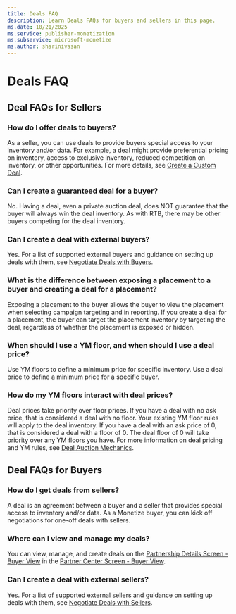 ```yaml
---
title: Deals FAQ
description: Learn Deals FAQs for buyers and sellers in this page.
ms.date: 10/21/2025
ms.service: publisher-monetization
ms.subservice: microsoft-monetize
ms.author: shsrinivasan
---
```



# Deals FAQ

## Deal FAQs for Sellers

### How do I offer deals to buyers?

As a seller, you can use deals to provide buyers special access to your inventory and/or data. For example, a deal might provide preferential pricing on inventory, access to exclusive inventory, reduced competition on inventory, or other opportunities. For more details, see [Create a Custom Deal](create-a-custom-deal.md).

<!--There are two ways to offer deals to buyers:

- **Packages**: Packages are pre-made combinations of your inventory and/or data. Buyers can browse your packages and create deals from them "off-the-shelf", or they can use your packages as a jumping-off point for deal negotiations.
- **Deals**: In cases where your packages don't meet a buyer's needs, you can create a one-off custom deal for the buyer. For more details, see [Create a Package](create-a-package.md) and [Create a Custom Deal](create-a-custom-deal.md).-->

<!--### Where can I view and manage my packages and deals?

You can use the **Packages** screen to search your packages, view details about specific packages, edit package settings, create new packages, preview how your packages look to buyers, share your packages with buyers, and more. For more details, see [Manage Your Packages](manage-your-packages.md).

You can use the **Deals** screen to view deal details, monitor each deal's health, trigger detailed reports, edit or cancel deals, and create new deals. For more details, see [Manage Your Deals with Buyers](manage-your-deals-with-buyers.md).

### What can I include in a package or deal?

You can select specific inventory, segments, sizes, or brands to include in your deal. For more information, see [Create a Package](create-a-package.md) and [Create a Custom Deal](create-a-custom-deal.md).-->

### Can I create a guaranteed deal for a buyer?

No. Having a deal, even a private auction deal, does NOT guarantee that the buyer will always win the deal inventory. As with RTB, there may be other buyers competing for the deal inventory.

### Can I create a deal with external buyers?

Yes. For a list of supported external buyers and guidance on setting up deals with them, see [Negotiate Deals with Buyers](negotiate-deals-with-buyers.md).

### What is the difference between exposing a placement to a buyer and creating a deal for a placement?

Exposing a placement to the buyer allows the buyer to view the placement when selecting campaign targeting and in reporting. If you create a deal for a placement, the buyer can target the placement inventory by targeting the deal, regardless of whether the placement is exposed or hidden.

### When should I use a YM floor, and when should I use a deal price?

Use YM floors to define a minimum price for specific inventory. Use a deal price to define a minimum price for a specific buyer.

### How do my YM floors interact with deal prices?

Deal prices take priority over floor prices. If you have a deal with no ask price, that is considered a deal with no floor. Your existing YM floor rules will apply to the deal inventory. If you have a deal with an ask price of 0, that is considered a deal with a floor of 0. The deal floor of 0 will take priority over any YM floors you have. For more information on deal pricing and YM rules, see [Deal Auction Mechanics](deal-auction-mechanics.md).

## Deal FAQs for Buyers

### How do I get deals from sellers?

A deal is an agreement between a buyer and a seller that provides special access to inventory and/or data. As a Monetize buyer, you can kick off negotiations for one-off deals with sellers.
<!--there are two ways to strikes deals with sellers:

- [Get Deals from Seller Packages](get-deals-from-seller-packages.md) - Browse Monetize sellers' pre-made combinations of inventory and/or data and immediately convert them into deals or use them as a jumping-off point for custom deal negotiations
- [Negotiate Deals with Sellers](negotiate-deals-with-sellers.md) - If you don't find packages that meet your needs, kick off negotiations for one-off deals with sellers.-->

### Where can I view and manage my deals?

You can view, manage, and create deals on the [Partnership Details Screen - Buyer View](partnership-details-screen-buyer-view.md) in the [Partner Center Screen - Buyer View](partner-center-screen-buyer-view.md).

### Can I create a deal with external sellers?

Yes. For a list of supported external sellers and guidance on setting up deals with them, see [Negotiate Deals with Sellers](negotiate-deals-with-sellers.md).
